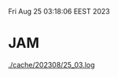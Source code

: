Fri Aug 25 03:18:06 EEST 2023
# JAM
<a href='./cache/202308/25_03.log'>./cache/202308/25_03.log</a>
